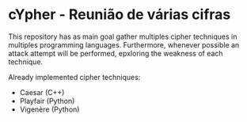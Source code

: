 # cYpher - Reunião de várias cifras

This repository has as main goal gather multiples cipher techniques in multiples programming languages. Furthermore, whenever possible an attack attempt will be performed, epxloring the weakness of each technique.

Already implemented cipher techniques:

* Caesar (C++)
* Playfair (Python)
* Vigenère (Python)
